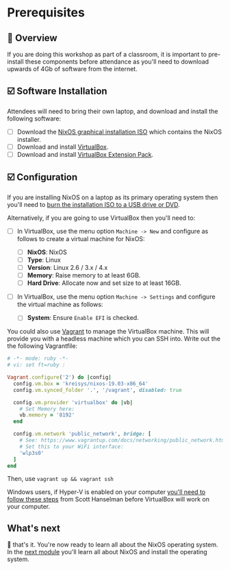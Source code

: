 # Prerequisites

## 📖 Overview

If you are doing this workshop as part of a classroom, it is important to
pre-install these components before attendance as you'll need to download
upwards of 4Gb of software from the internet.

## ☑️ Software Installation

Attendees will need to bring their own laptop, and download and install the
following software:

* [ ] Download the [NixOS graphical installation ISO][download-nixos-iso] which contains the NixOS installer.
* [ ] Download and install [VirtualBox][download-virtualbox].
* [ ] Download and install [VirtualBox Extension Pack][download-virtualbox-extension-pack].

## ☑️ Configuration

If you are installing NixOS on a laptop as its primary operating system then
you'll need to [burn the installation ISO to a USB drive or DVD][burn-the-iso].

Alternatively, if you are going to use VirtualBox then you'll need to:

* [ ] In VirtualBox, use the menu option `Machine -> New` and configure as follows to create a virtual machine for NixOS:

    * [ ] **NixOS**: NixOS
    * [ ] **Type**: Linux
    * [ ] **Version**: Linux 2.6 / 3.x / 4.x
    * [ ] **Memory**: Raise memory to at least 6GB.
    * [ ] **Hard Drive**: Allocate now and set size to at least 16GB.

* [ ] In VirtualBox, use the menu option `Machine -> Settings` and configure the virtual machine as follows:

    * [ ] **System**: Ensure `Enable EFI` is checked.

You could also use [Vagrant](https://www.vagrantup.com/docs/index.html) to manage the VirtualBox machine. This will
provide you with a headless machine which you can SSH into. Write out the the following Vagrantfile:
```ruby
# -*- mode: ruby -*-
# vi: set ft=ruby :

Vagrant.configure('2') do |config|
  config.vm.box = 'kreisys/nixos-19.03-x86_64'
  config.vm.synced_folder '.', '/vagrant', disabled: true

  config.vm.provider 'virtualbox' do |vb|
    # Set Memory here:
    vb.memory = '8192'
  end

  config.vm.network 'public_network', bridge: [
    # See: https://www.vagrantup.com/docs/networking/public_network.html#default-network-interface
    # Set this to your WiFi interface:
    'wlp3s0'
  ]
end
```

Then, use `vagrant up && vagrant ssh`

Windows users, if Hyper-V is enabled on your computer [you'll need to follow
these steps][bcd-edit] from Scott Hanselman before VirtualBox will work on your
computer.

## What's next

🎉 that's it. You're now ready to learn all about the NixOS operating system. In
the [next module][next-module] you'll learn all about NixOS and install the
operating system.

<!-- in-line links -->
[burn-the-iso]: https://nixos.org/nixos/manual/index.html#sec-booting-from-usb
[bcd-edit]: https://www.hanselman.com/blog/SwitchEasilyBetweenVirtualBoxAndHyperVWithABCDEditBootEntryInWindows81.aspx

[download-virtualbox]: https://www.virtualbox.org/wiki/Downloads
[download-virtualbox-extension-pack]: https://download.virtualbox.org/virtualbox/6.0.10/Oracle_VM_VirtualBox_Extension_Pack-6.0.10.vbox-extpack
[download-nixos-iso]: https://releases.nixos.org/nixos/19.03/nixos-19.03.173307.776d66ec115/nixos-graphical-19.03.173307.776d66ec115-x86_64-linux.iso
[download-nixos-ova]: https://releases.nixos.org/nixos/19.03/nixos-19.03.173251.56d94c8c69f/nixos-19.03.173251.56d94c8c69f-x86_64-linux.ova

[next-module]: ../01-introduction-to-nixos/README.md
